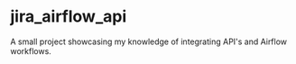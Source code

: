 # jira_airflow_api
A small project showcasing my knowledge of integrating API's and Airflow workflows.
